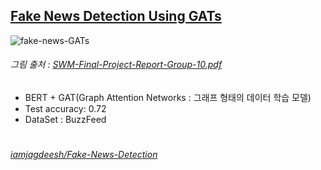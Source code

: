 ## [Fake News Detection Using GATs](https://colab.research.google.com/drive/1O0u_ACECauuv76QYFdhdO0hFimOF07Cc?usp=sharing)

![fake-news-GATs](https://user-images.githubusercontent.com/60456487/92510610-1957b680-f247-11ea-979b-b3586f6993e2.png)
###### 그림 출처 : [SWM-Final-Project-Report-Group-10.pdf](https://github.com/iamjagdeesh/Fake-News-Detection/blob/master/SWM-Final-Project-Report-Group-10.pdf)

- BERT + GAT(Graph Attention Networks : 그래프 형태의 데이터 학습 모델)
- Test accuracy: 0.72
- DataSet : BuzzFeed

#
###### [iamjagdeesh/Fake-News-Detection](https://github.com/iamjagdeesh/Fake-News-Detection)
